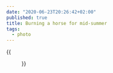 ```yaml
---
date: "2020-06-23T20:26:42+02:00"
published: true
title: Burning a horse for mid-summer 
tags:
  - photo
---
```


{{<figure alt="Burning a horse for mid-summer " src="/images/2020-06-23-Burning-a-horse-for-mid-summer-.jpg" width="1280">}}
